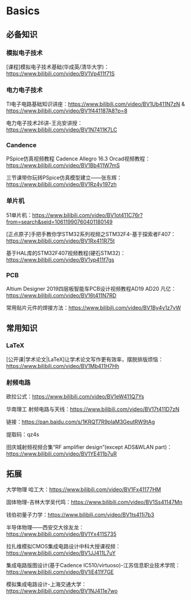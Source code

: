 # Basics
## 必备知识

### 模拟电子技术
[课程]模拟电子技术基础(华成英/清华大学)：https://www.bilibili.com/video/BV1Vp411f71S

### 电力电子技术
TI电子电路基础知识讲座：https://www.bilibili.com/video/BV1Ub411N7zN 
&
https://www.bilibili.com/video/BV1f441187A8?p=8

电力电子技术26讲-王兆安讲授：https://www.bilibili.com/video/BV1N7411K7LC

### Candence
PSpice仿真视频教程 Cadence Allegro 16.3 Orcad视频教程：https://www.bilibili.com/video/BV1Bb411W7mS

三节课带你玩转PSpice仿真模型建立——张东辉：https://www.bilibili.com/video/BV1Rz4y197zh
### 单片机
51单片机：https://www.bilibili.com/video/BV1ot411C76r?from=search&seid=10611990760401180149

[正点原子]手把手教你学STM32系列视频之STM32F4-基于探索者F407：https://www.bilibili.com/video/BV1Rx411R75t 

基于HAL库的STM32F407视频教程(硬石STM32)：https://www.bilibili.com/video/BV1yp411f7gs

### PCB
Altium Designer 2019四层板智能车PCB设计视频教程AD19 AD20 凡亿：https://www.bilibili.com/video/BV16t411N7RD

常用贴片元件的焊接方法：https://www.bilibili.com/video/BV1By4y1z7yW


## 常用知识
### LaTeX
[公开课|学术论文|LaTeX]让学术论文写作更有效率，摆脱排版烦恼：https://www.bilibili.com/video/BV1Mb411H7Hh

### 射频电路
欧拉公式：https://www.bilibili.com/video/BV1eW411Q7Ys

华南理工 射频电路与天线：https://www.bilibili.com/video/BV17t411D7zN

链接：https://pan.baidu.com/s/1KRQT7R9pIaM3GeutRW9tAg

提取码：qz4s

田庆城射频视频合集“RF amplifier design”(except ADS&WLAN part)：https://www.bilibili.com/video/BV1YE411b7uR

## 拓展
大学物理 哈工大：https://www.bilibili.com/video/BV1Fx41177HM

固体物理-吉林大学吴代鸣：https://www.bilibili.com/video/BV1Ss41147Mn

钱伯初量子力学：https://www.bilibili.com/video/BV1ts411i7b3

半导体物理——西安交大徐友龙：https://www.bilibili.com/video/BV1Yx411S735

拉扎维模拟CMOS集成电路设计中科大授课视频：https://www.bilibili.com/video/BV1JJ411L7uY

集成电路版图设计(基于Cadence IC510/virtuoso)-江苏信息职业技术学院：https://www.bilibili.com/video/BV1iE411f7GE

模拟集成电路设计-上海交通大学：https://www.bilibili.com/video/BV1NJ411e7wo

